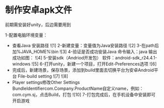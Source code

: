 # 制作安卓apk文件
前期需安装好unity，后边需要用到

1-配置电脑环境变量：
* 查看Java 安装路径
![1]
2-新建变量：变量值为Java安装路径
![2]
3-在path后加%JAVA_HOME%\bin
![3]
4-验证是否成功安装Java
命令输入：java
输出成功如图：
![4]
5-安装sdk（Andriod开发包）
软件：android-sdk_r24.4.1-windows
![5]
6-打开unity，新建一个项目，打开Edit-Preferences选项
![6]
* 完成后，新建场景，保存场景，添加到build里面去切换平台为安卓Android平台
File-build setting 
![7]
![8]
* Player settings修改Other Settings 
BundleIdentifiercom.Company.ProductName自定义name，例如：com.cym.sj，点击Build，打包
![10]
7-打包完成后，在手机设备中安装即可开启游戏
